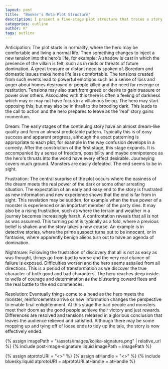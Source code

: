 ```yaml
---
layout: post
title:  "Booker's Meta-Plot Structure"
description: I present a five-stage plot structure that traces a story's emotional arc from anticipation through resolution. Beginning with normal life disrupted by tension, the narrative moves through an illusory "dream" phase of early success, hits a crucial "frustration" turning point where true challenges emerge, descends into a transformative "nightmare" period of escalating difficulties, and finally reaches a satisfying resolution. This framework helps writers create engaging emotional journeys while maintaining narrative momentum.
categories: outline
author: K°
tags: outline
---
```


Anticipation: The plot starts in normality, where the hero may be comfortable and living a normal life. Then something changes to inject a new tension into the hero's life, for example: A shadow is cast in which the presence of the villain is felt, such as in raids or threats of future domination. A great treasure or distant need is spoken of. Boredom and domestic issues make home life less comfortable. The tensions created from such events lead to powerful emotions such as a sense of loss and anger about homes destroyed or people killed and the need for revenge or restitution. Tensions may also start from greed or desire to gain treasure or power over others. Associated with this there is often a feeling of darkness which may or may not have focus in a villainous being. The hero may start opposing this, but may also be in thrall to the brooding dark. This leads to the call to action and the hero prepares to leave as the 'real' story gains momentum.  

Dream: The early stages of the continuing story have an almost dream-like quality and form an almost predictable pattern. Typically this is of easy success and apparent progress, although the exact patterning is appropriate to each plot, for example in the way confusion develops in a comedy. After the constriction of the first stage, this stage expands. It is accompanied by a sense of freedom, possibility and maybe omnipotence as the hero's thrusts into the world have every effect desirable. Journeying covers much ground. Monsters are easily defeated. The end seems to be in sight.  

Frustration: The central surprise of the plot occurs where the easiness of the dream meets the real power of the dark or some other arresting situation. The expectation of an early and easy end to the story is frustrated as new information and new experience shows that the end is far from in sight. This revelation may be sudden, for example when the true power of a monster is experienced or an important member of the party dies. It may also be a rising frustration, such as where the terrain and weather in a journey becomes increasingly harsh. A confrontation reveals that all is not as was assumed. This turning point is typically as a fold, where a previous belief is shaken and the story takes a new course. An example is in detective stories, where the prime suspect turns out to be innocent, or in fantasies, where apparently benign aliens turn out to have an agenda of domination.  

Nightmare: Following the frustration of discovery that all is not as easy as was thought, things go from bad to worse and the very real chance of failure is exposed. Difficulties worsen and the hero seems assailed from all directions. This is a period of transformation as we discover the true character of both good and bad characters. The hero reaches deep inside to wells of courage and determination as the blustering coward flees and the real battle to the end commences.  

Resolution: Eventually things come to a head as the hero meets the monster, reinforcements arrive or new information changes the perspective to enable final enlightenment. At this stage the bad people and monsters meet their doom as the good people achieve their victory and just rewards. Differences are resolved and tensions released in a glorious conclusion that leaves the audience relieved and satisfied. Although there may be some mopping up and tying off of loose ends to tidy up the tale, the story is now effectively ended.  

<!-- signature -->
{% assign imagePath = "/assets/images/kojika-signature.png" | relative_url %}
{% include post-image-signature.liquid imagePath = imagePath %}

<!-- comments -->
{% assign atprotoURI = "<<atprotoURI>>" %}
{% assign atHandle = "<<atHandle>>" %}
{% include bluesky.liquid atprotoURI = atprotoURI atHandle = atHandle %}
